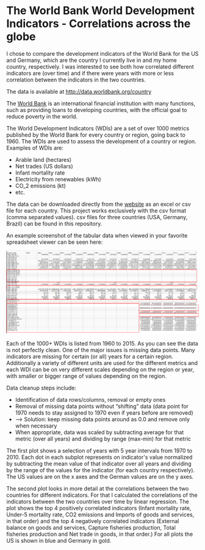 # The World Bank World Development Indicators - Correlations across the globe

I chose to compare the development indicators of the World Bank for the US and Germany, which are the country I currently live in and my home country, respectively. I was interested to see both how correlated different indicators are (over time) and if there were years with more or less correlation between the indicators in the two countries.

The data is available at http://data.worldbank.org/country

The [World Bank](https://en.wikipedia.org/wiki/World_Bank) is an international financial institution with many functions, such as providing loans to developing countries, with the official goal to reduce poverty in the world.

The World Development Indicators (WDIs) are a set of over 1000 metrics published by the World Bank for every country or region, going back to 1960. The WDIs are used to assess the development of a country or region. Examples of WDIs are:

* Arable land (hectares)
* Net trades (US dollars)
* Infant mortality rate
* Electricity from renewables (kWh)
* CO_2 emissions (kt)
* etc.

The data can be downloaded directly from the [website](http://data.worldbank.org/country) as an excel or csv file for each country. This project works exclusively with the csv format (comma separated values). csv files for three countries (USA, Germany, Brazil) can be found in this repository. 

An example screenshot of the tabular data when viewed in your favorite spreadsheet viewer can be seen here:

![The data](images/data_screenshot.png)

Each of the 1000+ WDIs is listed from 1960 to 2015. As you can see the data is not perfectly clean. One of the major issues is missing data points. Many indicators are missing for certain (or all) years for a certain region. Additionally a variety of different units are used for the different metrics and each WDI can be on very different scales depending on the region or year, with smaller or bigger range of values depending on the region.

Data cleanup steps include:
* Identification of data rows/columns, removal or empty ones
* Removal of missing data points without “shifting” data (data point for 1970 needs to stay assigned to 1970 even if years before are removed)
* --> Solution: keep missing data points around as 0.0 and remove only when necessary
* When appropriate, data was scaled by subtracting average for that metric (over all years) and dividing by range (max-min) for that metric



The first plot shows a selection of years with 5 year intervals from 1970 to 2010. Each dot in each subplot represents on indicator's value normalized by subtracting the mean value of that indicator over all years and dividing by the range of the values for the indicator (for each country respectively). The US values are on the x axes and the German values are on the y axes. 

The second plot looks in more detail at the correlations between the two countries for different indicators. For that I calculated the correlations of the indicators between the two countries over time by linear regression. The plot shows the top 4 positively correlated indicators (Infant mortality rate, Under-5 mortality rate, CO2 emissions and Imports of goods and services, in that order) and the top 4 negatively correlated indicators (External balance on goods and services, Capture fisheries production, Total fisheries production and Net trade in goods, in that order.) For all plots the US is shown in blue and Germany in gold.
